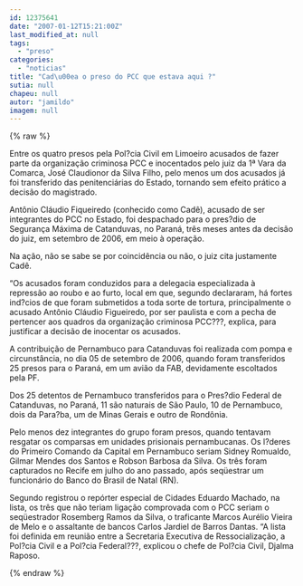 ```yaml
---
id: 12375641
date: "2007-01-12T15:21:00Z"
last_modified_at: null
tags:
  - "preso"
categories:
  - "noticias"
title: "Cad\u00ea o preso do PCC que estava aqui ?"
sutia: null
chapeu: null
autor: "jamildo"
imagem: null
---
```

{% raw %}
<p>Entre os quatro presos pela Pol?cia Civil em Limoeiro acusados de fazer parte da organiza&ccedil;&atilde;o criminosa PCC e inocentados pelo juiz da 1&ordf; Vara da Comarca, Jos&eacute; Claudionor da Silva Filho, pelo menos um dos acusados j&aacute; foi transferido das penitenci&aacute;rias do Estado, tornando sem efeito pr&aacute;tico a decis&atilde;o do magistrado.</p>
<p>Ant&ocirc;nio Cl&aacute;udio Fiqueiredo (conhecido como Cad&ecirc;), acusado de ser integrantes do PCC no Estado, foi despachado para o pres?dio de Seguran&ccedil;a M&aacute;xima de Catanduvas, no Paran&aacute;, tr&ecirc;s meses antes da decis&atilde;o do juiz, em setembro de 2006, em meio &agrave; opera&ccedil;&atilde;o.</p>
<p>Na a&ccedil;&atilde;o, n&atilde;o se sabe se por coincid&ecirc;ncia ou n&atilde;o, o juiz cita justamente Cad&ecirc;.</p>
<p>&ldquo;Os acusados foram conduzidos para a delegacia especializada &agrave; repress&atilde;o ao roubo e ao furto, local em que, segundo declararam, h&aacute; fortes ind?cios de que foram submetidos a toda sorte de tortura, principalmente o acusado Ant&ocirc;nio Cl&aacute;udio Figueiredo, por ser paulista e com a pecha de pertencer aos quadros da organiza&ccedil;&atilde;o criminosa PCC???, explica, para justificar a decis&atilde;o de inocentar os acusados.</p>
<p>A contribui&ccedil;&atilde;o de Pernambuco para Catanduvas foi realizada com pompa e circunst&acirc;ncia, no dia 05 de setembro de 2006, quando foram transferidos 25 presos para o Paran&aacute;, em um avi&atilde;o da FAB, devidamente escoltados pela PF.</p>
<p>Dos 25 detentos de Pernambuco transferidos para o Pres?dio Federal de Catanduvas, no Paran&aacute;, 11 s&atilde;o naturais de S&atilde;o Paulo, 10 de Pernambuco, dois da Para?ba, um de Minas Gerais e outro de Rond&ocirc;nia.</p>
<p>Pelo menos dez integrantes do grupo foram presos, quando tentavam resgatar os comparsas em unidades prisionais pernambucanas. Os l?deres do Primeiro Comando da Capital em Pernambuco seriam Sidney Romualdo, Gilmar Mendes dos Santos e Robson Barbosa da Silva. Os tr&ecirc;s foram capturados no Recife em julho do ano passado, ap&oacute;s seq&uuml;estrar um funcion&aacute;rio do Banco do Brasil de Natal (RN).</p>
<p>Segundo registrou o rep&oacute;rter especial de Cidades Eduardo Machado, na lista, os tr&ecirc;s que n&atilde;o teriam liga&ccedil;&atilde;o comprovada com o PCC seriam o seq&uuml;estrador Rosemberg Ramos da Silva, o traficante Marcos Aur&eacute;lio Vieira de Melo e o assaltante de bancos Carlos Jardiel de Barros Dantas. &ldquo;A lista foi definida em reuni&atilde;o entre a Secretaria Executiva de Ressocializa&ccedil;&atilde;o, a Pol?cia Civil e a Pol?cia Federal???, explicou o chefe de Pol?cia Civil, Djalma Raposo.</p>
{% endraw %}